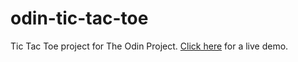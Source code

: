 # odin-tic-tac-toe
 Tic Tac Toe project for The Odin Project. [Click here](johnspurr.github.io/odin-tic-tac-toe) for a live demo.
